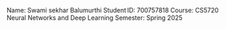 Name: Swami sekhar Balumurthi
Student ID: 700757818
Course: CS5720 Neural Networks and Deep Learning
Semester: Spring 2025
